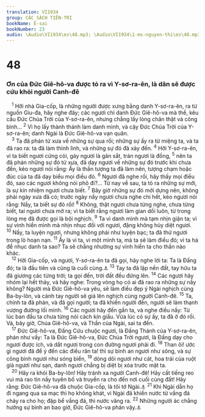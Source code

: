 ```yaml
---
translation: VI1934
group: CÁC SÁCH TIÊN-TRI
bookName: Ê-sai 
bookNumber: 23
audio: \Audio\VI1934\es\48.mp3; \Audio\VI1934\1-ms-nguyen-thi\es\48.mp3
---
```


<div class="title"><h1>48</h1><h3>Ơn của Đức Giê-hô-va được tỏ ra vì Y-sơ-ra-ên, là dân sẽ được cứu khỏi người Canh-đê</h3></div>
<span class="verse es_48_1"> <sup>1</sup> Hỡi nhà Gia-cốp, là những người được xưng bằng danh Y-sơ-ra-ên, ra từ nguồn Giu-đa, hãy nghe đây; các ngươi chỉ danh Đức Giê-hô-va mà thề, kêu cầu Đức Chúa Trời của Y-sơ-ra-ên, nhưng chẳng lấy lòng chân thật và công bình… </span>
<span class="verse es_48_2"><sup>2</sup> Vì họ lấy thành thánh làm danh mình, và cậy Đức Chúa Trời của Y-sơ-ra-ên; danh Ngài là Đức Giê-hô-va vạn quân. <br/></span>
<span class="verse es_48_3"> <sup>3</sup> Ta đã phán từ xưa về những sự qua rồi; những sự ấy ra từ miệng ta, và ta đã rao ra: ta đã làm thình lình, và những sự đó đã xảy đến. </span>
<span class="verse es_48_4"><sup>4</sup> Hỡi Y-sơ-ra-ên, vì ta biết ngươi cứng cỏi, gáy ngươi là gân sắt, trán ngươi là đồng, </span>
<span class="verse es_48_5"><sup>5</sup> nên ta đã phán những sự đó từ xưa, đã dạy ngươi về những sự đó trước khi chưa đến, kẻo ngươi nói rằng: Ấy là thần tượng ta đã làm nên, tượng chạm hoặc đúc của ta đã dạy biểu mọi điều đó. </span>
<span class="verse es_48_6"><sup>6</sup> Ngươi đã nghe rồi, hãy thấy mọi điều đó, sao các ngươi không nói phô đi?… Từ nay về sau, ta tỏ ra những sự mới, là sự kín nhiệm ngươi chưa biết. </span>
<span class="verse es_48_7"><sup>7</sup> Bây giờ những sự đó mới dựng nên, không phải ngày xưa đã có; trước ngày nầy ngươi chưa nghe chi hết, kẻo ngươi nói rằng: Nầy, ta biết sự đó rồi! </span>
<span class="verse es_48_8"><sup>8</sup> Không, thật ngươi chưa từng nghe, chưa từng biết, tai ngươi chưa mở ra; vì ta biết rằng ngươi làm gian dối luôn, từ trong lòng mẹ đã được gọi là bội nghịch. </span>
<span class="verse es_48_9"><sup>9</sup> Ta vì danh mình mà tạm nhịn giận ta; vì sự vinh hiển mình mà nhịn nhục đối với ngươi, đặng không hủy diệt ngươi. </span>
<span class="verse es_48_10"><sup>10</sup> Nầy, ta luyện ngươi, nhưng không phải như luyện bạc; ta đã thử ngươi trong lò hoạn nạn. </span>
<span class="verse es_48_11"><sup>11</sup> Ấy là vì ta, vì một mình ta, mà ta sẽ làm điều đó; vì ta há để nhục danh ta sao? Ta sẽ chẳng nhường sự vinh hiển ta cho thần nào khác. <br/></span>
<span class="verse es_48_12"> <sup>12</sup> Hỡi Gia-cốp, và ngươi, Y-sơ-ra-ên ta đã gọi, hãy nghe lời ta: Ta là Đấng đó; ta là đầu tiên và cũng là cuối cùng.<a data-toggle="tooltip" data-placement="bottom" title="Es 44:6; Kh 1:17; 22:13">⚓</a></span>
<span class="verse es_48_13"><sup>13</sup> Tay ta đã lập nền đất, tay hữu ta đã giương các từng trời; ta gọi đến, trời đất đều đứng lên. </span>
<span class="verse es_48_14"><sup>14</sup> Các ngươi hãy nhóm lại hết thảy, và hãy nghe: Trong vòng họ có ai đã rao ra những sự nầy không? Người mà Đức Giê-hô-va yêu, sẽ làm điều đẹp ý Ngài nghịch cùng Ba-by-lôn, và cánh tay người sẽ giá lên nghịch cùng người Canh-đê. </span>
<span class="verse es_48_15"><sup>15</sup> Ta, chính ta đã phán, và đã gọi người; ta đã khiến người đến, người sẽ làm thạnh vượng đường lối mình. </span>
<span class="verse es_48_16"><sup>16</sup> Các ngươi hãy đến gần ta, và nghe điều nầy: Từ lúc ban đầu ta chưa từng nói cách kín giấu. Vừa lúc có sự ấy, ta đã ở đó rồi. Vả, bây giờ, Chúa Giê-hô-va, và Thần của Ngài, sai ta đến. <br/></span>
<span class="verse es_48_17"> <sup>17</sup> Đức Giê-hô-va, Đấng Cứu chuộc ngươi, là Đấng Thánh của Y-sơ-ra-ên, phán như vầy: Ta là Đức Giê-hô-va, Đức Chúa Trời ngươi, là Đấng dạy cho ngươi được ích, và dắt ngươi trong con đường ngươi phải đi. </span>
<span class="verse es_48_18"><sup>18</sup> Than ôi! ước gì ngươi đã để ý đến các điều răn ta! thì sự bình an ngươi như sông, và sự công bình ngươi như sóng biển, </span>
<span class="verse es_48_19"><sup>19</sup> dòng dõi ngươi như cát, hoa trái của ruột già ngươi như sạn, danh ngươi chẳng bị diệt bị xóa trước mặt ta. <br/></span>
<span class="verse es_48_20"> <sup>20</sup> Hãy ra khỏi Ba-by-lôn! Hãy tránh xa người Canh-đê! Hãy cất tiếng reo vui mà rao tin nầy tuyên bố và truyền ra cho đến nơi cuối cùng đất! Hãy rằng: Đức Giê-hô-va đã chuộc Gia-cốp, là tôi tớ Ngài.<a data-toggle="tooltip" data-placement="bottom" title="Kh 18:4">⚓</a></span>
<span class="verse es_48_21"><sup>21</sup> Khi Ngài dẫn họ đi ngang qua sa mạc thì họ không khát, vì Ngài đã khiến nước từ vầng đá chảy ra cho họ; đập bể vầng đá, thì nước văng ra. </span>
<span class="verse es_48_22"><sup>22</sup> Những người ác chẳng hưởng sự bình an bao giờ, Đức Giê-hô-va phán vậy.<a data-toggle="tooltip" data-placement="bottom" title="Es 57:21">⚓</a><br/></span>

